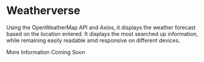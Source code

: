 # Weatherverse

Using the OpenWeatherMap API and Axios, it displays the weather forecast based on the location entered. It displays the most searched up information, while remaining easily readable amd responsive on different devices.

More Information Coming Soon
